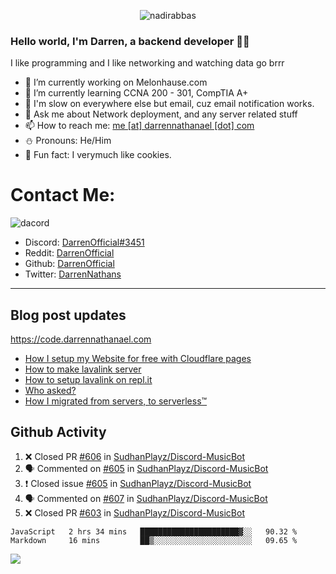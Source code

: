 <p align="center"> <img src="https://komarev.com/ghpvc/?username=DarrenOfficial&label=Profile%20views&color=0e75b6&style=flat" alt="nadirabbas" /> </p>

### Hello world, I'm Darren, a backend developer 👨‍💻
I like programming and I like networking and watching data go brrr



- 🔭 I’m currently working on Melonhause.com 
- 🌴 I’m currently learning CCNA 200 - 301, CompTIA A+ 
- 🚀 I'm slow on everywhere else but email, cuz email notification works.
- 💬 Ask me about Network deployment, and any server related stuff 
- 📫 How to reach me: [me [at] darrennathanael [dot] com](mailto:me@darrennathanael.com) 
- ⛄️ Pronouns: He/Him 
- 🍪 Fun fact: I verymuch like cookies. 


# Contact Me:

![dacord](https://discord.c99.nl/widget/theme-4/508296903960821771.png)

- Discord: [DarrenOfficial#3451](https://discord.com/users/508296903960821771)
- Reddit: [DarrenOfficial](https://reddit.com/u/DarrenOfficiallol)
- Github: [DarrenOfficial](https://github.com/DarrenOfficial)
- Twitter: [DarrenNathans](https://twitter.com/DarrenNathans)


---
## Blog post updates
https://code.darrennathanael.com
<!-- BLOG-POST-LIST:START -->
- [How I setup my Website for free with Cloudflare pages](https://code.darrennathanael.com/how-i-setup-my-website-for-free-with-cloudflare-pages)
- [How to make lavalink server](https://code.darrennathanael.com/how-to-lavalink)
- [How to setup lavalink on repl.it](https://code.darrennathanael.com/how-to-setup-lavalink-on-replit)
- [Who asked?](https://code.darrennathanael.com/who-asked)
- [How I migrated from servers, to serverless™](https://code.darrennathanael.com/how-i-migrated-from-servers-to-serverlesstm)
<!-- BLOG-POST-LIST:END -->


## Github Activity
<!--START_SECTION:activity-->
1. ❌ Closed PR [#606](https://github.com/SudhanPlayz/Discord-MusicBot/pull/606) in [SudhanPlayz/Discord-MusicBot](https://github.com/SudhanPlayz/Discord-MusicBot)
2. 🗣 Commented on [#605](https://github.com/SudhanPlayz/Discord-MusicBot/issues/605) in [SudhanPlayz/Discord-MusicBot](https://github.com/SudhanPlayz/Discord-MusicBot)
3. ❗️ Closed issue [#605](https://github.com/SudhanPlayz/Discord-MusicBot/issues/605) in [SudhanPlayz/Discord-MusicBot](https://github.com/SudhanPlayz/Discord-MusicBot)
4. 🗣 Commented on [#607](https://github.com/SudhanPlayz/Discord-MusicBot/issues/607) in [SudhanPlayz/Discord-MusicBot](https://github.com/SudhanPlayz/Discord-MusicBot)
5. ❌ Closed PR [#603](https://github.com/SudhanPlayz/Discord-MusicBot/pull/603) in [SudhanPlayz/Discord-MusicBot](https://github.com/SudhanPlayz/Discord-MusicBot)
<!--END_SECTION:activity-->


<!--START_SECTION:waka-->
```text
JavaScript   2 hrs 34 mins   ██████████████████████▓░░   90.32 % 
Markdown     16 mins         ██▒░░░░░░░░░░░░░░░░░░░░░░   09.65 % 
```
<!--END_SECTION:waka-->

<img src="https://activity-graph.herokuapp.com/graph?username=DarrenOfficial&bg_color=202020&color=ffffff&line=4f8cc9&point=ffffff&area=true&hide_border=true"/>
